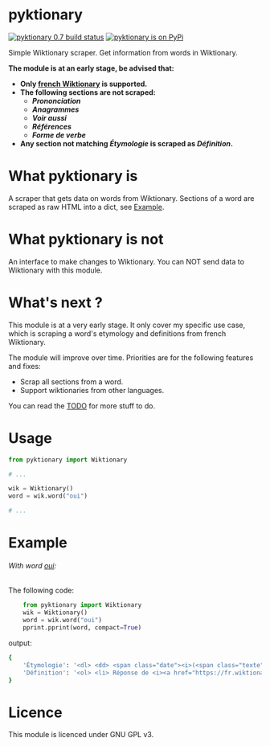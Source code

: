 # pyktionary

[![pyktionary 0.7 build status](https://gitlab.com/flow.gunso/pyktionary/badges/0.7/pipeline.svg)](https://gitlab.com/flow.gunso/pyktionary/commits/0.7)
[![pyktionary is on PyPi](https://img.shields.io/pypi/v/pyktionary.svg)](https://pypi.org/project/pyktionary/)


Simple Wiktionary scraper. Get information from words in Wiktionary.

__The module is at an early stage, be advised that:__
- **Only [french Wiktionary](https://fr.wiktionary.org/) is supported.**
- **The following sections are not scraped:**
  - **_Prononciation_**
  - **_Anagrammes_**
  - **_Voir aussi_**
  - **_Références_**
  - **_Forme de verbe_**
- __Any section not matching _Étymologie_ is scraped as _Définition_.__

# What pyktionary is

A scraper that gets data on words from Wiktionary.
Sections of a word are scraped as raw HTML into a dict, see [Example](#Example).

# What pyktionary is not

An interface to make changes to Wiktionary. You can NOT send data to Wiktionary with this module.

# What's next ?

This module is at a very early stage. It only cover my specific use case, which is scraping a word's etymology and definitions from french Wiktionary.

The module will improve over time. Priorities are for the following features and fixes:
- Scrap all sections from a word.
- Support wiktionaries from other languages.

You can read the [TODO](TODO.md) for more stuff to do.

# Usage

```python
from pyktionary import Wiktionary

# ...

wik = Wiktionary()
word = wik.word("oui")

# ...
```

# Example

###### With word [oui](https://fr.wiktionary.org/wiki/oui):

The following code:
```python
    from pyktionary import Wiktionary
    wik = Wiktionary()
    word = wik.word("oui")
    pprint.pprint(word, compact=True)
```
output:
```bash
{
	'Étymologie': '<dl> <dd> <span class="date"><i>(<span class="texte"> 1380</span>)</i> </span> De l’ancien français <i><span class="lang-fro" lang="fro"><a href="https://fr.wiktionary.org/wiki/o%C3%AFl#fro" title="oïl"> oïl</a></span> </i> <span class="date"><i>(<span class="texte"> 1080</span>)</i> </span> , forme composée de <i>o </i> «\xa0cela\xa0» <span class="date"><i>(<span class="texte"> 842</span>)</i> </span> , au sens de «\xa0oui\xa0» (à comparer de <i><a href="https://fr.wiktionary.org/wiki/%C3%B2c" title="òc">òc</a> </i> «\xa0oui\xa0» en <a href="https://fr.wiktionary.org/wiki/occitan" title="occitan">occitan </a> ), renforcé par le pronom personnel <i><a href="https://fr.wiktionary.org/wiki/il" title="il">il</a> </i> (on trouve aussi <i>o-je </i> , <i>o-tu </i> , <i>o nos </i> , <i>o vos </i> ). <span id="ref-1"><small></small><sup><a href="#reference-1"> [1]</a></sup> </span> <span id="ref-2"><small></small><sup><a href="#reference-2"> [2]</a></sup> </span> Les mots «\xa0oui\xa0» et «\xa0òc\xa0» sont des calques celtiques <sup class="reference" id="cite_ref-1"><a href="#cite_note-1">[1]</a> </sup> . </dd></dl>',
	'Définition': '<ol> <li> Réponse de <i><a href="https://fr.wiktionary.org/wiki/oui#fr-interj" title="oui">oui</a> </i> . Vote pour. <strong>Note d’usage\xa0: </strong> L’ <a href="https://fr.wiktionary.org/wiki/article" title="article">article </a> défini ne s’ <a href="https://fr.wiktionary.org/wiki/%C3%A9lider" title="élider">élide </a> pas devant ce mot. <ul><li><i> Les résultats, qui seront annoncés lundi, devraient confirmer l’avance du « <b> oui </b> » au changement constitutionnel, mais les partisans de cette consultation controversée ont déjà concédé leur défaite.</i><span class="sources"> <span class="tiret"> — </span> ( <cite class="ouvrage" style="font-style:normal"> Ouest-France, « <a class="external text" href="https://www.ouest-france.fr/europe/roumanie/roumanie-l-abstention-fait-echouer-un-referendum-contre-le-mariage-gay-6006771" rel="nofollow">Roumanie\u2009: l’abstention fait échouer un référendum contre le mariage gay </a> » sur <i>Ouest-France.fr </i> . Mis en ligne le 7 octobre 2018 </cite> )</span></li><li><i> Une ballade, une ballade\xa0! s’écria l’ermite, cela vaut mieux que tous les oc et les <b> oui </b> de France.</i><span class="sources"> <span class="tiret"> — </span> ( <a class="extiw" href="https://fr.wikipedia.org/wiki/Walter_Scott" title="w:Walter Scott"> Walter <span class="petites_capitales" style="font-variant: small-caps">Scott </span> </a> , <i> <a class="extiw" href="https://fr.wikipedia.org/wiki/Ivanho%C3%A9" title="w:Ivanhoé">Ivanhoé </a> </i> , traduit de l’anglais par <a class="extiw" href="https://fr.wikipedia.org/wiki/Alexandre_Dumas" title="w:Alexandre Dumas"> Alexandre <span class="petites_capitales" style="font-variant: small-caps">Dumas </span> </a> , <a class="extiw" href="https://fr.wikisource.org/wiki/Ivanho%C3%A9_(Scott_-_Dumas)" title="s:Ivanhoé (Scott - Dumas)"> 1820 </a> )</span></li><li><i> Le <b> oui </b> et le non.</i></li><li><i> Il a dit ce <b> oui </b> -là de bon cœur.</i></li><li><i> Il ne faut pas tant de discours, on ne vous demande qu’un <b> oui </b> ou un non. Dites un bon <b> oui </b> .</i></li> </ul> </li></ol>'
}
```

# Licence

This module is licenced under GNU GPL v3.